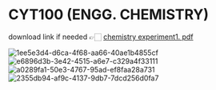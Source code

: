 # CYT100 (ENGG. CHEMISTRY)

download link if needed 👉🏻 [chemistry experiment1. pdf](https://github.com/CsCep-DevOps/Cs-DevOps/files/12701625/Chemistry_exp1.pdf)

![1ee5e3d4-d6ca-4f68-aa66-40ae1b4855cf](https://github.com/CsCep-DevOps/Cs-DevOps/assets/145749590/26142e42-37c2-4a63-a93e-a62b2c6879de)
![e6896d3b-3e42-4515-a6e7-c329a4f33111](https://github.com/CsCep-DevOps/Cs-DevOps/assets/145749590/548df7ae-b2e4-4e8c-97d3-8d94057faff6)
![a0289fa1-50e3-4767-95ad-ef8faa28a731](https://github.com/CsCep-DevOps/Cs-DevOps/assets/145749590/bea934ad-7867-41d5-acaa-76fe1e54eb06)
![2355db94-af9c-4137-9db7-7dcd256d0fa7](https://github.com/CsCep-DevOps/Cs-DevOps/assets/145749590/e684fdbe-9101-4d67-84fd-a14ea3ed6193)
